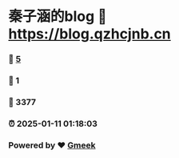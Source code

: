 # 秦子涵的blog :link: https://blog.qzhcjnb.cn 
### :page_facing_up: [5](https://blog.qzhcjnb.cn/tag.html) 
### :speech_balloon: 1 
### :hibiscus: 3377 
### :alarm_clock: 2025-01-11 01:18:03 
### Powered by :heart: [Gmeek](https://github.com/Meekdai/Gmeek)
